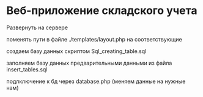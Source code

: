 # Веб-приложение складского учета

Развернуть на сервере

поменять пути в файле ./templates/layout.php на соответствующие

создаем базу данных скриптом Sql_creating_table.sql

заполняем базу данных предварительными данными из файла insert_tables.sql

подлключение к бд через database.php (меняем данные на нужные нам)

